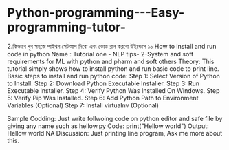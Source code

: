 # Python-programming---Easy-programming-tutor-

2.কিভাবে খুব সহজে পাইথন সেটআপ দিবো এবং কোড রান করবো উইন্ডোস ১০ How to install and run code in python
Name : Tutorial one - NLP tips- 2-System and soft requirements for ML with python and pharm and soft others
Theory: This tutorial simply shows how to install python and run basic code to print line.
Basic steps to install and run python code:
Step 1: Select Version of Python to Install.
Step 2: Download Python Executable Installer.
Step 3: Run Executable Installer.
Step 4: Verify Python Was Installed On Windows.
Step 5: Verify Pip Was Installed.
Step 6: Add Python Path to Environment Variables (Optional)
Step 7: Install virtualnv (Optional)

Sample Codding:
Just write follwoing code on python editor and safe file by giving any name such as hellow.py
Code: print("Hellow world")
Output: 
Hellow world
NA
Discussion:
Just printing line program, Ask me more about this.
